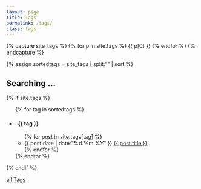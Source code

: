 ```yaml
---
layout: page
title: Tags
permalink: /tags/
class: tags
---
```

<script>
// http://stackoverflow.com/a/901144
function getParameterByName(name) {
  name = name.replace(/[\[]/, "\\[").replace(/[\]]/, "\\]");
  var regex = new RegExp("[\\?&]" + name + "=([^&#]*)"),
  results = regex.exec(location.search);
  return results === null ? "" : decodeURIComponent(results[1].replace(/\+/g, " "));
}

window.onload = function() {
  var tag = getParameterByName('tag');
  if (tag && document.getElementById('tag-' + tag)) {

    var tags = document.getElementsByTagName('li');
    for (var i=0; i<tags.length; i++) {
      if ( tags[i].className === 'tag') {
	      tags[i].style.display = "none";
      }
	  }

    document.getElementById('tag-' + tag).style.display = 'block';
    document.getElementById('seeAllTags').style.display = 'block';
    document.getElementById('tagTitle').innerHTML = 'Posts tagged with: ' + tag;

  }
};
</script>

{% capture site_tags %}
  {% for p in site.tags %}
    {{ p[0] }}
  {% endfor %}
{% endcapture %}

{% assign sortedtags = site_tags | split:' ' | sort %}

<h2 id="tagTitle">Searching ...</h2>
<section>
{% if site.tags %}
  <ul>
    {% for tag in sortedtags %}
      <li class="tag" id="tag-{{ tag }}">
          <h4><i class="fa fa-tag"></i>&nbsp;&nbsp;{{ tag }}</h4>
      <ul>
        {% for post in site.tags[tag] %}
          <li>{{ post.date | date:"%d.%m.%Y" }} <a href="{{ post.url }}">{{ post.title }}</a></li>
        {% endfor %}
      </ul>
      </li>
    {% endfor %}
  </ul>
{% endif %}

<a id="seeAllTags" href="/tags/">all Tags</a>

</section>






